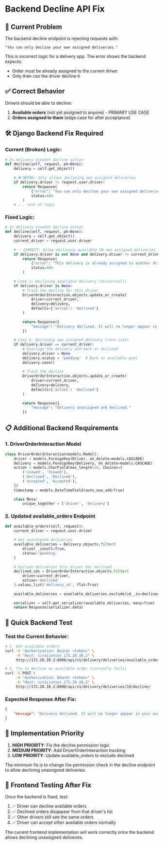 # Backend Decline API Fix

## 🚨 Current Problem

The backend decline endpoint is rejecting requests with:
```
"You can only decline your own assigned deliveries."
```

This is incorrect logic for a delivery app. The error shows the backend expects:
- Order must be already assigned to the current driver
- Only then can the driver decline it

## ✅ Correct Behavior

Drivers should be able to decline:
1. **Available orders** (not yet assigned to anyone) - PRIMARY USE CASE
2. **Orders assigned to them** (edge case for after acceptance)

## 🛠️ Django Backend Fix Required

### Current (Broken) Logic:
```python
# In delivery ViewSet decline action
def decline(self, request, pk=None):
    delivery = self.get_object()
    
    # ❌ WRONG: Only allows declining own assigned deliveries
    if delivery.driver != request.user.driver:
        return Response(
            {"error": "You can only decline your own assigned deliveries."}, 
            status=400
        )
    # ... rest of logic
```

### Fixed Logic:
```python
# In delivery ViewSet decline action
def decline(self, request, pk=None):
    delivery = self.get_object()
    current_driver = request.user.driver
    
    # ✅ CORRECT: Allow declining available OR own assigned deliveries
    if delivery.driver is not None and delivery.driver != current_driver:
        return Response(
            {"error": "This delivery is already assigned to another driver."}, 
            status=400
        )
    
    # Case 1: Declining available delivery (driver=null)
    if delivery.driver is None:
        # Track the decline for this driver
        DriverOrderInteraction.objects.update_or_create(
            driver=current_driver,
            delivery=delivery,
            defaults={'action': 'declined'}
        )
        
        return Response({
            "message": "Delivery declined. It will no longer appear in your available orders."
        })
    
    # Case 2: Declining own assigned delivery (rare case)
    if delivery.driver == current_driver:
        # Unassign the delivery and mark as declined
        delivery.driver = None
        delivery.status = 'pending'  # Back to available pool
        delivery.save()
        
        # Track the decline
        DriverOrderInteraction.objects.update_or_create(
            driver=current_driver,
            delivery=delivery,
            defaults={'action': 'declined'}
        )
        
        return Response({
            "message": "Delivery unassigned and declined."
        })
```

## 📋 Additional Backend Requirements

### 1. DriverOrderInteraction Model
```python
class DriverOrderInteraction(models.Model):
    driver = models.ForeignKey(Driver, on_delete=models.CASCADE)
    delivery = models.ForeignKey(Delivery, on_delete=models.CASCADE)
    action = models.CharField(max_length=20, choices=[
        ('viewed', 'Viewed'),
        ('declined', 'Declined'),
        ('accepted', 'Accepted'),
    ])
    timestamp = models.DateTimeField(auto_now_add=True)
    
    class Meta:
        unique_together = ['driver', 'delivery']
```

### 2. Updated available_orders Endpoint
```python
def available_orders(self, request):
    current_driver = request.user.driver
    
    # Get unassigned deliveries
    available_deliveries = Delivery.objects.filter(
        driver__isnull=True,
        status='pending'
    )
    
    # Exclude deliveries this driver has declined
    declined_ids = DriverOrderInteraction.objects.filter(
        driver=current_driver,
        action='declined'
    ).values_list('delivery_id', flat=True)
    
    available_deliveries = available_deliveries.exclude(id__in=declined_ids)
    
    serializer = self.get_serializer(available_deliveries, many=True)
    return Response(serializer.data)
```

## 🔧 Quick Backend Test

### Test the Current Behavior:
```bash
# 1. Get available orders
curl -H "Authorization: Bearer <token>" \
     -H "Host: sirajjunior.172.20.10.2" \
     http://172.20.10.2:8000/api/v1/delivery/deliveries/available_orders/

# 2. Try to decline an available order (currently fails)
curl -X POST \
     -H "Authorization: Bearer <token>" \
     -H "Host: sirajjunior.172.20.10.2" \
     http://172.20.10.2:8000/api/v1/delivery/deliveries/19/decline/
```

### Expected Response After Fix:
```json
{
    "message": "Delivery declined. It will no longer appear in your available orders."
}
```

## 🎯 Implementation Priority

1. **HIGH PRIORITY**: Fix the decline permission logic
2. **MEDIUM PRIORITY**: Add DriverOrderInteraction tracking
3. **LOW PRIORITY**: Update available_orders to exclude declined

The minimum fix is to change the permission check in the decline endpoint to allow declining unassigned deliveries.

## 🧪 Frontend Testing After Fix

Once the backend is fixed, test:
1. ✅ Driver can decline available orders
2. ✅ Declined orders disappear from that driver's list
3. ✅ Other drivers still see the same orders
4. ✅ Driver can accept other available orders normally

The current frontend implementation will work correctly once the backend allows declining unassigned deliveries.